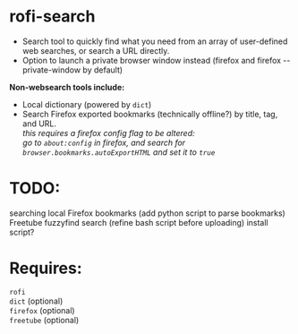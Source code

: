 # rofi-search
- Search tool to quickly find what you need from an array of user-defined web searches, or search a URL directly.
- Option to launch a private browser window instead (firefox and firefox --private-window by default)

**Non-websearch tools include:**
- Local dictionary (powered by ``dict``)
- Search Firefox exported bookmarks (technically offline?) by title, tag, and URL.  
  *this requires a firefox config flag to be altered:  
  go to ``about:config`` in firefox, and search for ``browser.bookmarks.autoExportHTML`` and set it to ``true``*  

# TODO:
searching local Firefox bookmarks (add python script to parse bookmarks)  
Freetube fuzzyfind search (refine bash script before uploading)
install script?

# Requires:
``rofi``  
``dict`` (optional)  
``firefox`` (optional)  
``freetube`` (optional)  
